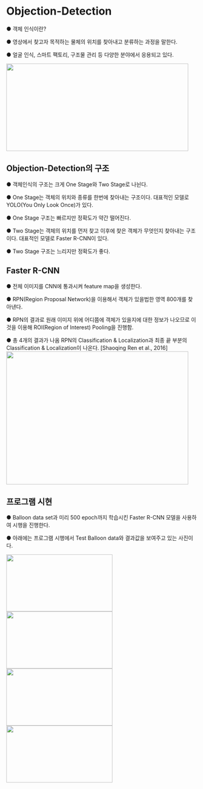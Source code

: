 # Objection-Detection  
● 객체 인식이란?  

● 영상에서 찾고자 목적하는 물체의 위치를 찾아내고 분류하는 과정을 말한다.  

●  얼굴 인식, 스마트 팩토리, 구조물 관리 등 다양한 분야에서 응용되고 있다.

<img src="https://user-images.githubusercontent.com/98728682/153541046-76ce92af-64ae-40da-b49f-b80de477a92c.jpg" width="480" height="230">

## Objection-Detection의 구조  
● 객체인식의 구조는 크게 One Stage와 Two Stage로 나뉜다.  

● One Stage는 객체의 위치와 종류를 한번에 찾아내는 구조이다. 대표적인 모델로 YOLO(You Only Look Once)가 있다.  

● One Stage 구조는 빠르지만 정확도가 약간 떨어진다.  

● Two Stage는 객체의 위치를 먼저 찾고 이후에 찾은 객체가 무엇인지 찾아내는 구조이다. 대표적인 모델로 Faster R-CNN이 있다.  

● Two Stage 구조는 느리지만 정확도가 좋다.

## Faster R-CNN
● 전체 이미지를 CNN에 통과시켜 feature map을 생성한다.  

● RPN(Region Proposal Network)을 이용해서 객체가 있을법한 영역 800개를 찾아낸다.  

● RPN의 결과로 원래 이미지 위에 어디쯤에 객체가 있을지에 대한 정보가 나오므로 이것을 이용해 ROI(Region of Interest) Pooling을 진행함.  

● 총 4개의 결과가 나옴 RPN의 Classification & Localization과 최종 끝 부분의 Classification &  Localization이 나온다. [Shaoqing Ren et al., 2016]
<img src="https://user-images.githubusercontent.com/98728682/153544846-fe9ca3dc-54cf-4186-8931-4872c5635804.png" width="480" height="350">  

## 프로그램 시현
● Balloon data set과 미리 500 epoch까지 학습시킨 Faster R-CNN 모델을 사용하여 시행을 진행한다.  

● 아래에는 프로그램 시행에서 Test Balloon data와 결과값을 보여주고 있는 사진이다.  

<img src="https://user-images.githubusercontent.com/98728682/153546310-6d701e67-c25f-407e-9547-5c01d3e02877.png" width="280" height="150"><img src="https://user-images.githubusercontent.com/98728682/153546345-e210a11f-2206-4da3-a9d9-afa882b55b8e.png" width="280" height="150">  
<img src="https://user-images.githubusercontent.com/98728682/153546365-147b8ab4-1977-4007-8efb-0815819223ee.png" width="280" height="150"><img src="https://user-images.githubusercontent.com/98728682/153546389-b07f91b1-74a5-43d0-8707-2cf75c780ee7.png" width="280" height="150">

